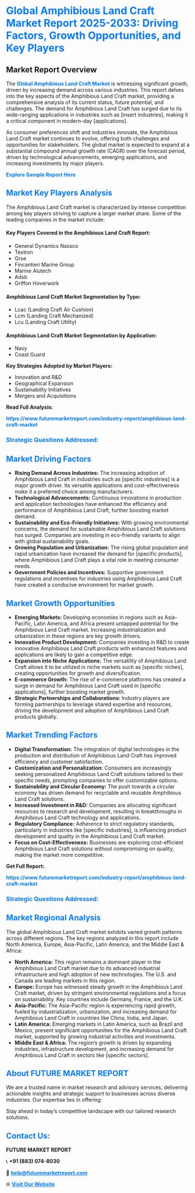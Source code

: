 <h1 style="color: #007BFF;">Global Amphibious Land Craft Market Report 2025-2033: Driving Factors, Growth Opportunities, and Key Players</h1>

<section id="overview">
<h2>Market Report Overview</h2>
<p>The <a href="https://www.futuremarketreport.com/industry-report/amphibious-land-craft-market" style="color: #007BFF; text-decoration: none;"><strong>Global Amphibious Land Craft Market</strong></a> is witnessing significant growth, driven by increasing demand across various industries. This report delves into the key aspects of the Amphibious Land Craft market, providing a comprehensive analysis of its current status, future potential, and challenges. The demand for Amphibious Land Craft has surged due to its wide-ranging applications in industries such as [insert industries], making it a critical component in modern-day [applications].</p>
<p>As consumer preferences shift and industries innovate, the Amphibious Land Craft market continues to evolve, offering both challenges and opportunities for stakeholders. The global market is expected to expand at a substantial compound annual growth rate (CAGR) over the forecast period, driven by technological advancements, emerging applications, and increasing investments by major players.</p>
</section>

<section id="overview">
<p><a href="https://www.futuremarketreport.com/request-sample/reportId=30928" style="color: #007BFF; text-decoration: none;"><strong>Explore Sample Report Here</strong></a></p>
</section>

<section id="key-players">
<h2 style="color: #007BFF;">Market Key Players Analysis</h2>
<p>The Amphibious Land Craft market is characterized by intense competition among key players striving to capture a larger market share. Some of the leading companies in the market include:</p>
<h4>Key Players Covered in the Amphibious Land Craft Report:</h4>
<ul><li>General Dynamics Nassco</li><li>Textron</li><li>Grse</li><li>Fincantieri Marine Group</li><li>Marine Alutech</li><li>Adsb</li><li>Griffon Hoverwork</li></ul>
<h4>Amphibious Land Craft Market Segmentation by Type:</h4>
<ul><li>Lcac (Landing Craft Air Cushion)</li><li>Lcm (Landing Craft Mechanized)</li><li>Lcu (Landing Craft Utility)</li></ul>

<h4>Amphibious Land Craft Market Segmentation by Application:</h4>
<ul><li>Navy</li><li>Coast Guard</li></ul>
<p><strong>Key Strategies Adopted by Market Players:</strong></p>
<ul>
<li>Innovation and R&D</li>
<li>Geographical Expansion</li>
<li>Sustainability Initiatives</li>
<li>Mergers and Acquisitions</li>
</ul>
</section>

<section>
<p><strong>Read Full Analysis: </strong></p><a href="https://www.futuremarketreport.com/industry-report/amphibious-land-craft-market" style="color: #007BFF; text-decoration: none;"><strong>https://www.futuremarketreport.com/industry-report/amphibious-land-craft-market</strong></a>
<h3 style="color: #007BFF;">Strategic Questions Addressed:</h3>
</section>

<section id="driving-factors">
<h2 style="color: #007BFF;">Market Driving Factors</h2>
<ul>
<li><strong>Rising Demand Across Industries:</strong> The increasing adoption of Amphibious Land Craft in industries such as [specific industries] is a major growth driver. Its versatile applications and cost-effectiveness make it a preferred choice among manufacturers.</li>
<li><strong>Technological Advancements:</strong> Continuous innovations in production and application technologies have enhanced the efficiency and performance of Amphibious Land Craft, further boosting market demand.</li>
<li><strong>Sustainability and Eco-Friendly Initiatives:</strong> With growing environmental concerns, the demand for sustainable Amphibious Land Craft solutions has surged. Companies are investing in eco-friendly variants to align with global sustainability goals.</li>
<li><strong>Growing Population and Urbanization:</strong> The rising global population and rapid urbanization have increased the demand for [specific products], where Amphibious Land Craft plays a vital role in meeting consumer needs.</li>
<li><strong>Government Policies and Incentives:</strong> Supportive government regulations and incentives for industries using Amphibious Land Craft have created a conducive environment for market growth.</li>
</ul>
</section>

<section id="growth-opportunities">
<h2 style="color: #007BFF;">Market Growth Opportunities</h2>
<ul>
<li><strong>Emerging Markets:</strong> Developing economies in regions such as Asia-Pacific, Latin America, and Africa present untapped potential for the Amphibious Land Craft market. Increasing industrialization and urbanization in these regions are key growth drivers.</li>
<li><strong>Innovative Product Development:</strong> Companies investing in R&D to create innovative Amphibious Land Craft products with enhanced features and applications are likely to gain a competitive edge.</li>
<li><strong>Expansion into Niche Applications:</strong> The versatility of Amphibious Land Craft allows it to be utilized in niche markets such as [specific niches], creating opportunities for growth and diversification.</li>
<li><strong>E-commerce Growth:</strong> The rise of e-commerce platforms has created a surge in demand for Amphibious Land Craft used in [specific applications], further boosting market growth.</li>
<li><strong>Strategic Partnerships and Collaborations:</strong> Industry players are forming partnerships to leverage shared expertise and resources, driving the development and adoption of Amphibious Land Craft products globally.</li>
</ul>
</section>

<section id="trending-factors">
<h2 style="color: #007BFF;">Market Trending Factors</h2>
<ul>
<li><strong>Digital Transformation:</strong> The integration of digital technologies in the production and distribution of Amphibious Land Craft has improved efficiency and customer satisfaction.</li>
<li><strong>Customization and Personalization:</strong> Consumers are increasingly seeking personalized Amphibious Land Craft solutions tailored to their specific needs, prompting companies to offer customizable options.</li>
<li><strong>Sustainability and Circular Economy:</strong> The push towards a circular economy has driven demand for recyclable and reusable Amphibious Land Craft solutions.</li>
<li><strong>Increased Investment in R&D:</strong> Companies are allocating significant resources to research and development, resulting in breakthroughs in Amphibious Land Craft technology and applications.</li>
<li><strong>Regulatory Compliance:</strong> Adherence to strict regulatory standards, particularly in industries like [specific industries], is influencing product development and quality in the Amphibious Land Craft market.</li>
<li><strong>Focus on Cost-Effectiveness:</strong> Businesses are exploring cost-efficient Amphibious Land Craft solutions without compromising on quality, making the market more competitive.</li>
</ul>
</section>

<section>
<p><strong>Get Full Report: </strong></p><a href="https://www.futuremarketreport.com/industry-report/amphibious-land-craft-market" style="color: #007BFF; text-decoration: none;"><strong>https://www.futuremarketreport.com/industry-report/amphibious-land-craft-market</strong></a>
<h3 style="color: #007BFF;">Strategic Questions Addressed:</h3>
</section>


<section id="regional-analysis">
<h2 style="color: #007BFF;">Market Regional Analysis</h2>
<p>The global Amphibious Land Craft market exhibits varied growth patterns across different regions. The key regions analyzed in this report include North America, Europe, Asia-Pacific, Latin America, and the Middle East & Africa:</p>
<ul>
<li><strong>North America:</strong> This region remains a dominant player in the Amphibious Land Craft market due to its advanced industrial infrastructure and high adoption of new technologies. The U.S. and Canada are leading markets in this region.</li>
<li><strong>Europe:</strong> Europe has witnessed steady growth in the Amphibious Land Craft market, driven by stringent environmental regulations and a focus on sustainability. Key countries include Germany, France, and the U.K.</li>
<li><strong>Asia-Pacific:</strong> The Asia-Pacific region is experiencing rapid growth, fueled by industrialization, urbanization, and increasing demand for Amphibious Land Craft in countries like China, India, and Japan.</li>
<li><strong>Latin America:</strong> Emerging markets in Latin America, such as Brazil and Mexico, present significant opportunities for the Amphibious Land Craft market, supported by growing industrial activities and investments.</li>
<li><strong>Middle East & Africa:</strong> The region’s growth is driven by expanding industries, infrastructure development, and increasing demand for Amphibious Land Craft in sectors like [specific sectors].</li>
</ul>
</section>

<footer>
<h2 style="color: #007BFF;">About FUTURE MARKET REPORT</h2>
<p>We are a trusted name in market research and advisory services, delivering actionable insights and strategic support to businesses across diverse industries. Our expertise lies in offering:</p>

<p>Stay ahead in today’s competitive landscape with our tailored research solutions.</p>

<h2 style="color: #007BFF;">Contact Us:</h2>
<p><strong>FUTURE MARKET REPORT</strong></p>
<p>📞 <strong>+91 (883) 074-8030</strong></p>
<p>📧 <strong><a href="mailto:help@futuremarketreport.com" style="color: #007BFF;">help@futuremarketreport.com</a></strong></p>
<p>🌐 <strong><a href="https://www.futuremarketreport.com/" style="color: #007BFF;">Visit Our Website</a></strong></p>
</footer>